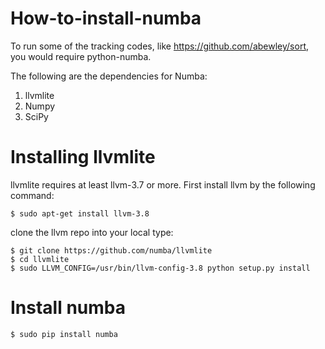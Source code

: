 # How-to-install-numba

To run some of the tracking codes, like https://github.com/abewley/sort, you would require python-numba. 

The following are the dependencies for Numba:

1. llvmlite
2. Numpy
3. SciPy

# Installing llvmlite

llvmlite requires at least llvm-3.7 or more. 
First install llvm by the following command:

    $ sudo apt-get install llvm-3.8

clone the llvm repo into your local type:

    $ git clone https://github.com/numba/llvmlite
    $ cd llvmlite
    $ sudo LLVM_CONFIG=/usr/bin/llvm-config-3.8 python setup.py install
    
# Install numba

    $ sudo pip install numba
